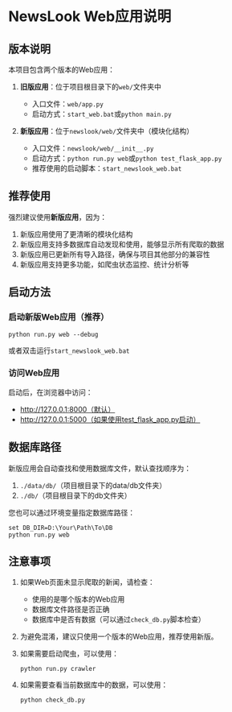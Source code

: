 # NewsLook Web应用说明

## 版本说明

本项目包含两个版本的Web应用：

1. **旧版应用**：位于项目根目录下的`web/`文件夹中
   - 入口文件：`web/app.py`
   - 启动方式：`start_web.bat`或`python main.py`

2. **新版应用**：位于`newslook/web/`文件夹中（模块化结构）
   - 入口文件：`newslook/web/__init__.py`
   - 启动方式：`python run.py web`或`python test_flask_app.py`
   - 推荐使用的启动脚本：`start_newslook_web.bat`

## 推荐使用

强烈建议使用**新版应用**，因为：

1. 新版应用使用了更清晰的模块化结构
2. 新版应用支持多数据库自动发现和使用，能够显示所有爬取的数据
3. 新版应用已更新所有导入路径，确保与项目其他部分的兼容性
4. 新版应用支持更多功能，如爬虫状态监控、统计分析等

## 启动方法

### 启动新版Web应用（推荐）

```
python run.py web --debug
```

或者双击运行`start_newslook_web.bat`

### 访问Web应用

启动后，在浏览器中访问：
- http://127.0.0.1:8000（默认）
- http://127.0.0.1:5000（如果使用test_flask_app.py启动）

## 数据库路径

新版应用会自动查找和使用数据库文件，默认查找顺序为：
1. `./data/db/`（项目根目录下的data/db文件夹）
2. `./db/`（项目根目录下的db文件夹）

您也可以通过环境变量指定数据库路径：
```
set DB_DIR=D:\Your\Path\To\DB
python run.py web
```

## 注意事项

1. 如果Web页面未显示爬取的新闻，请检查：
   - 使用的是哪个版本的Web应用
   - 数据库文件路径是否正确
   - 数据库中是否有数据（可以通过`check_db.py`脚本检查）

2. 为避免混淆，建议只使用一个版本的Web应用，推荐使用新版。

3. 如果需要启动爬虫，可以使用：
   ```
   python run.py crawler
   ```

4. 如果需要查看当前数据库中的数据，可以使用：
   ```
   python check_db.py
   ``` 